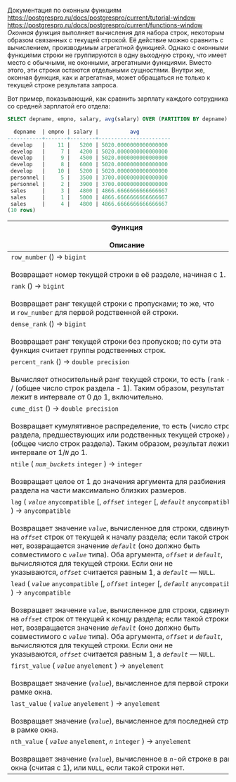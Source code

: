 Документация по оконным функциям
https://postgrespro.ru/docs/postgrespro/current/tutorial-window
https://postgrespro.ru/docs/postgrespro/current/functions-window
_Оконная функция_ выполняет вычисления для набора строк, некоторым образом связанных с текущей строкой. Её действие можно сравнить с вычислением, производимым агрегатной функцией. Однако с оконными функциями строки не группируются в одну выходную строку, что имеет место с обычными, не оконными, агрегатными функциями. Вместо этого, эти строки остаются отдельными сущностями. Внутри же, оконная функция, как и агрегатная, может обращаться не только к текущей строке результата запроса.

Вот пример, показывающий, как сравнить зарплату каждого сотрудника со средней зарплатой его отдела:

```sql
SELECT depname, empno, salary, avg(salary) OVER (PARTITION BY depname) FROM empsalary;

  depname  | empno | salary |          avg
-----------+-------+--------+-----------------------
 develop   |    11 |   5200 | 5020.0000000000000000
 develop   |     7 |   4200 | 5020.0000000000000000
 develop   |     9 |   4500 | 5020.0000000000000000
 develop   |     8 |   6000 | 5020.0000000000000000
 develop   |    10 |   5200 | 5020.0000000000000000
 personnel |     5 |   3500 | 3700.0000000000000000
 personnel |     2 |   3900 | 3700.0000000000000000
 sales     |     3 |   4800 | 4866.6666666666666667
 sales     |     1 |   5000 | 4866.6666666666666667
 sales     |     4 |   4800 | 4866.6666666666666667
(10 rows)
```

|Функция<br><br>Описание|
|---|
|`row_number` () → `bigint`<br><br>Возвращает номер текущей строки в её разделе, начиная с 1.|
|`rank` () → `bigint`<br><br>Возвращает ранг текущей строки с пропусками; то же, что и `row_number` для первой родственной ей строки.|
|`dense_rank` () → `bigint`<br><br>Возвращает ранг текущей строки без пропусков; по сути эта функция считает группы родственных строк.|
|`percent_rank` () → `double precision`<br><br>Вычисляет относительный ранг текущей строки, то есть (`rank` - 1) / (общее число строк раздела - 1). Таким образом, результат лежит в интервале от 0 до 1, включительно.|
|`cume_dist` () → `double precision`<br><br>Возвращает кумулятивное распределение, то есть (число строк раздела, предшествующих или родственных текущей строке) / (общее число строк раздела). Таким образом, результат лежит в интервале от 1/_`N`_ до 1.|
|`ntile` ( _`num_buckets`_ `integer` ) → `integer`<br><br>Возвращает целое от 1 до значения аргумента для разбиения раздела на части максимально близких размеров.|
|`lag` ( _`value`_ `anycompatible` [, _`offset`_ `integer` [, _`default`_ `anycompatible`]] ) → `anycompatible`<br><br>Возвращает значение _`value`_, вычисленное для строки, сдвинутой на _`offset`_ строк от текущей к началу раздела; если такой строки нет, возвращается значение _`default`_ (оно должно быть совместимого с _`value`_ типа). Оба аргумента, _`offset`_ и _`default`_, вычисляются для текущей строки. Если они не указываются, _`offset`_ считается равным 1, а _`default`_ — `NULL`.|
|`lead` ( _`value`_ `anycompatible` [, _`offset`_ `integer` [, _`default`_ `anycompatible`]] ) → `anycompatible`<br><br>Возвращает значение _`value`_, вычисленное для строки, сдвинутой на _`offset`_ строк от текущей к концу раздела; если такой строки нет, возвращается значение _`default`_ (оно должно быть совместимого с _`value`_ типа). Оба аргумента, _`offset`_ и _`default`_, вычисляются для текущей строки. Если они не указываются, _`offset`_ считается равным 1, а _`default`_ — `NULL`.|
|`first_value` ( _`value`_ `anyelement` ) → `anyelement`<br><br>Возвращает значение (_`value`_), вычисленное для первой строки в рамке окна.|
|`last_value` ( _`value`_ `anyelement` ) → `anyelement`<br><br>Возвращает значение (_`value`_), вычисленное для последней строки в рамке окна.|
|`nth_value` ( _`value`_ `anyelement`, _`n`_ `integer` ) → `anyelement`<br><br>Возвращает значение (_`value`_), вычисленное в _`n`_-ой строке в рамке окна (считая с 1), или `NULL`, если такой строки нет.|

